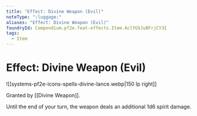 ```yaml
---
title: "Effect: Divine Weapon (Evil)"
noteType: ":luggage:"
aliases: "Effect: Divine Weapon (Evil)"
foundryId: Compendium.pf2e.feat-effects.Item.AclYG5JuBFrjCY3I
tags:
  - Item
---
```


# Effect: Divine Weapon (Evil)
![[systems-pf2e-icons-spells-divine-lance.webp|150 lp right]]

Granted by [[Divine Weapon]].

Until the end of your turn, the weapon deals an additional 1d6 spirit damage.
